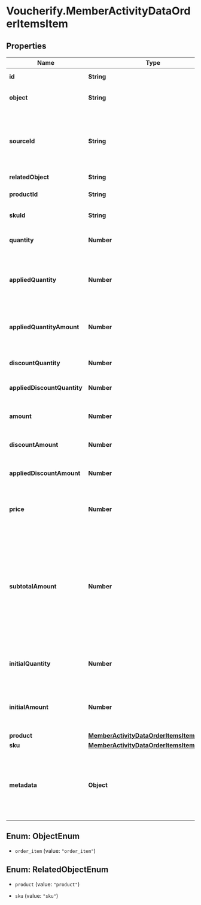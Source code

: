 # Voucherify.MemberActivityDataOrderItemsItem

## Properties

Name | Type | Description | Notes
------------ | ------------- | ------------- | -------------
**id** | **String** | Unique identifier of the order line item. | [optional] 
**object** | **String** |  | [optional] [default to &#39;order_item&#39;]
**sourceId** | **String** | The merchant&#39;s product/SKU ID (if it is different from the Voucherify product/SKU ID). It is useful in the integration between multiple systems. It can be an ID from an eCommerce site, a database, or a third-party service. | [optional] 
**relatedObject** | **String** |  | [optional] 
**productId** | **String** | Unique identifier of the product. It is assigned by Voucherify. | [optional] 
**skuId** | **String** | Unique identifier of the SKU. It is assigned by Voucherify. | [optional] 
**quantity** | **Number** | Quantity of the particular item in the cart. and The quantity of the particular item in the cart. | [optional] 
**appliedQuantity** | **Number** | Quantity of items changed by the application of a new quantity items. It can be positive when an item is added or negative if an item is replaced. | [optional] 
**appliedQuantityAmount** | **Number** | Amount for the items changed by the application of a new quantity items. It can be positive when an item is added or negative if an item is replaced. | [optional] 
**discountQuantity** | **Number** | Number of discounted items. and Number of dicounted items. | [optional] 
**appliedDiscountQuantity** | **Number** | Number of the discounted items applied in the transaction. | [optional] 
**amount** | **Number** | Total amount of the order item (price * quantity). and The total amount of the order item (price * quantity). | [optional] 
**discountAmount** | **Number** | Sum of all order-item-level discounts applied to the order. | [optional] 
**appliedDiscountAmount** | **Number** | Order-level discount amount applied in the transaction. and This field shows the order-level discount applied. | [optional] 
**price** | **Number** | Unit price of an item. The value is multiplied by 100 to represent 2 decimal places. For example &#x60;10000 cents&#x60; for &#x60;$100.00&#x60;. | [optional] 
**subtotalAmount** | **Number** | Final order item amount after the applied item-level discount.  If there are no item-level discounts applied, this item is equal to the &#x60;amount&#x60;.    &#x60;subtotal_amount&#x60;&#x3D;&#x60;amount&#x60;-&#x60;discount_amount&#x60; and Final order item amount after the applied item-level discount.  If there are no item-level discounts applied, this item is equal to the &#x60;amount&#x60;.    &#x60;subtotal_amount&#x60;&#x3D;&#x60;amount&#x60;-&#x60;applied_discount_amount&#x60; | [optional] 
**initialQuantity** | **Number** | A positive integer in the smallest unit quantity representing the total amount of the order; this is the sum of the order items&#39; quantity. | [optional] 
**initialAmount** | **Number** | A positive integer in the smallest currency unit (e.g. 100 cents for $1.00) representing the total amount of the order. This is the sum of the order items&#39; amounts. | [optional] 
**product** | [**MemberActivityDataOrderItemsItemProduct**](MemberActivityDataOrderItemsItemProduct.md) |  | [optional] 
**sku** | [**MemberActivityDataOrderItemsItemSku**](MemberActivityDataOrderItemsItemSku.md) |  | [optional] 
**metadata** | **Object** | A set of custom key/value pairs that you can attach to an item object. It can be useful for storing additional information about the item in a structured format. It can be used to define business validation rules or discount formulas. | [optional] 



## Enum: ObjectEnum


* `order_item` (value: `"order_item"`)





## Enum: RelatedObjectEnum


* `product` (value: `"product"`)

* `sku` (value: `"sku"`)




